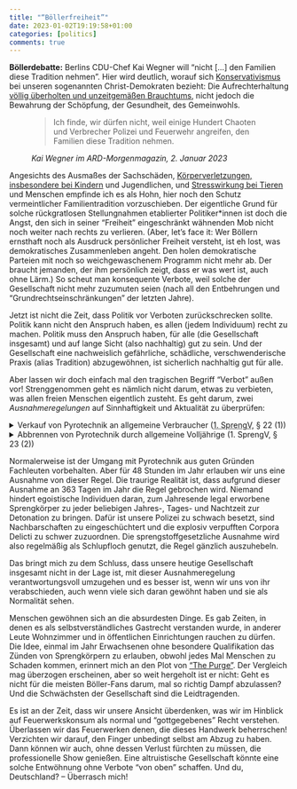 ```yaml
---
title: "“Böllerfreiheit”"
date: 2023-01-02T19:19:58+01:00
categories: [politics]
comments: true
---
```


**Böllerdebatte:** Berlins CDU-Chef Kai Wegner will “nicht […] den Familien diese Tradition nehmen”. Hier wird deutlich, worauf sich [Konservativismus](https://de.wikipedia.org/wiki/Konservatismus) bei unseren sogenannten Christ-Demokraten bezieht: Die Aufrechterhaltung [völlig überholten und unzeitgemäßen Brauchtums](https://de.wikipedia.org/wiki/Feuerwerk#Gesellschaftliche_und_politische_Funktionen_von_Feuerwerk), nicht jedoch die Bewahrung der Schöpfung, der Gesundheit, des Gemeinwohls.

<!--more-->

<figure>
  <blockquote cite="https://www.ardmediathek.de/video/morgenmagazin/wegner-fuer-ausweitung-von-boellerverbotszonen/das-erste/Y3JpZDovL2Rhc2Vyc3RlLmRlL21vcmdlbm1hZ2F6aW4vYTM3MmY0ODYtMDk4Yi00OThiLTljNDEtZWEyYWE5MzBhMTdk">Ich finde, wir dürfen nicht, weil einige Hundert Chaoten und Verbrecher Polizei und Feuerwehr angreifen, den Familien diese Tradition nehmen.</blockquote>
  <figcaption><cite>Kai Wegner im ARD-Morgenmagazin, 2. Januar 2023</cite></figcaption>
</figure>

Angesichts des Ausmaßes der Sachschäden, [Körperverletzungen, insbesondere bei Kindern](https://www.wp.de/region/sauer-und-siegerland/boeller-explodiert-in-kapuze-zweijaehriger-schwer-verletzt-id237266485.html) und Jugendlichen, und [Stresswirkung bei Tieren](https://www.wp.de/region/sauer-und-siegerland/boeller-explodiert-in-kapuze-zweijaehriger-schwer-verletzt-id237266485.html) und Menschen empfinde ich es als Hohn, hier noch den Schutz vermeintlicher Familientradition vorzuschieben. Der eigentliche Grund für solche rückgratlosen Stellungnahmen etablierter Politiker\*innen ist doch die Angst, den sich in seiner “Freiheit” eingeschränkt wähnenden Mob nicht noch weiter nach rechts zu verlieren. (Aber, let’s face it: Wer Böllern ernsthaft noch als Ausdruck persönlicher Freiheit versteht, ist eh lost, was demokratisches Zusammenleben angeht. Den holen demokratische Parteien mit noch so weichgewaschenem Programm nicht mehr ab. Der braucht jemanden, der ihm persönlich zeigt, dass er was wert ist, auch ohne Lärm.) So scheut man konsequente Verbote, weil solche der Gesellschaft nicht mehr zuzumuten seien (nach all den Entbehrungen und “Grundrechtseinschränkungen” der letzten Jahre).

Jetzt ist nicht die Zeit, dass Politik vor Verboten zurückschrecken sollte. Politik kann nicht den Anspruch haben, es allen (jedem Individuum) recht zu machen. Politik muss den Anspruch haben, für alle (die Gesellschaft insgesamt) und auf lange Sicht (also nachhaltig) gut zu sein. Und der Gesellschaft eine nachweislich gefährliche, schädliche, verschwenderische Praxis (alias Tradition) abzugewöhnen, ist sicherlich nachhaltig gut für alle.

Aber lassen wir doch einfach mal den tragischen Begriff “Verbot” außen vor! Strenggenommen geht es nämlich nicht darum, etwas zu verbieten, was allen freien Menschen eigentlich zusteht. Es geht darum, zwei *Ausnahmeregelungen* auf Sinnhaftigkeit und Aktualität zu überprüfen:

<details>
  <summary>Verkauf von Pyrotechnik an allgemeine Verbraucher (<abbr title="Erste Verordnung zum Sprengstoffgesetz">1. SprengV</abbr>, § 22 (1))</summary>
  <figure>
    <blockquote cite="https://www.gesetze-im-internet.de/sprengv_1/__22.html">Pyrotechnische Gegenstände der Kategorie 2 dürfen dem Verbraucher […] nur in der Zeit vom 29. bis 31. Dezember überlassen werden.</blockquote>
    <figcaption><cite>1. SprengV, § 22 (1)</cite></figcaption>
  </figure>
</details>

<details>
  <summary>Abbrennen von Pyrotechnik durch allgemeine Volljährige (1. SprengV, § 23 (2))</summary>
  <figure>
    <blockquote cite="https://www.gesetze-im-internet.de/sprengv_1/__23.html">Pyrotechnische Gegenstände der Kategorie 2 dürfen in der Zeit vom 2. Januar bis 30. Dezember nur durch Inhaber einer Erlaubnis nach § 7 oder § 27, eines Befähigungsscheines nach § 20 des Gesetzes oder einer Ausnahmebewilligung nach § 24 Absatz 1 verwendet (abgebrannt) werden. <em>Am 31. Dezember und 1. Januar dürfen sie auch von Personen abgebrannt werden, die das 18. Lebensjahr vollendet haben.</em></blockquote>
    <figcaption><cite>1. SprengV, § 23 (2)</cite></figcaption>
  </figure>
</details>

Normalerweise ist der Umgang mit Pyrotechnik aus guten Gründen Fachleuten vorbehalten. Aber für 48 Stunden im Jahr erlauben wir uns eine Ausnahme von dieser Regel. Die traurige Realität ist, dass aufgrund dieser Ausnahme an 363 Tagen im Jahr die Regel gebrochen wird. Niemand hindert egoistische Individuen daran, zum Jahresende legal erworbene Sprengkörper zu jeder beliebigen Jahres-, Tages- und Nachtzeit zur Detonation zu bringen. Dafür ist unsere Polizei zu schwach besetzt, sind Nachbarschaften zu eingeschüchtert und die explosiv verpufften Corpora Delicti zu schwer zuzuordnen. Die sprengstoffgesetzliche Ausnahme wird also regelmäßig als Schlupfloch genutzt, die Regel gänzlich auszuhebeln.

Das bringt mich zu dem Schluss, dass unsere heutige Gesellschaft insgesamt nicht in der Lage ist, mit dieser Ausnahmeregelung verantwortungsvoll umzugehen und es besser ist, wenn wir uns von ihr verabschieden, auch wenn viele sich daran gewöhnt haben und sie als Normalität sehen. 

Menschen gewöhnen sich an die absurdesten Dinge. Es gab Zeiten, in denen es als selbstverständliches Gastrecht verstanden wurde, in anderer Leute Wohnzimmer und in öffentlichen Einrichtungen rauchen zu dürfen. Die Idee, einmal im Jahr Erwachsenen ohne besondere Qualifikation das Zünden von Sprengkörpern zu erlauben, obwohl jedes Mal Menschen zu Schaden kommen, erinnert mich an den Plot von [“The Purge”](https://de.wikipedia.org/wiki/The_Purge_%E2%80%93_Die_S%C3%A4uberung). Der Vergleich mag überzogen erscheinen, aber so weit hergeholt ist er nicht: Geht es nicht für die meisten Böller-Fans darum, mal so richtig Dampf abzulassen? Und die Schwächsten der Gesellschaft sind die Leidtragenden.

Es ist an der Zeit, dass wir unsere Ansicht überdenken, was wir im Hinblick auf Feuerwerkskonsum als normal und “gottgegebenes” Recht verstehen. Überlassen wir das Feuerwerken denen, die dieses Handwerk beherrschen! Verzichten wir darauf, den Finger unbedingt selbst am Abzug zu haben. Dann können wir auch, ohne dessen Verlust fürchten zu müssen, die professionelle Show genießen. Eine altruistische Gesellschaft könnte eine solche Entwöhnung ohne Verbote “von oben” schaffen. Und du, Deutschland? – Überrasch mich!
